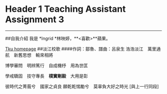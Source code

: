 # Header 1 Teaching Assistant Assignment 3
___
##自我介紹 
我是 *Ingrid *林映婷，**<喜歡>**蘋果。

[Tku homepage](http://www.tku.edu.tw/)
##淡江校歌 
####作詞：鄒魯、譜曲：呂泉生 
浩浩淡江　萬里通航　新舊思想　輸來相將

博學審問　明辨篤行　自成機杼　用為世匡

學戒驕固　技守專長　**樸實剛毅**　大用是彰

彼時代之菁莪兮　國家之貞良
願乾乾惕勵兮　莫辜負大好之時光 [與上一行同段]
